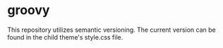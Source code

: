 # groovy
This repository utilizes semantic versioning. The current version can be found in the child theme's style.css file.
